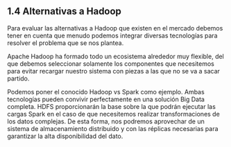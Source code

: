 ## 1.4 Alternativas a Hadoop

Para evaluar las alternativas a Hadoop que existen en el mercado debemos tener en cuenta que menudo podemos integrar diversas tecnologías para resolver el problema que se nos plantea.

Apache Hadoop ha formado todo un ecosistema alrededor muy flexible, del que debemos seleccionar solamente los componentes que necesitemos para evitar recargar nuestro sistema con piezas a las que no se va a sacar partido.

Podemos poner el conocido Hadoop vs Spark como ejemplo. Ambas tecnologías pueden convivir perfectamente en una solución Big Data completa. HDFS proporcionarán la base sobre la que podrán ejecutar las cargas Spark en el caso de que necesitemos realizar transformaciones de los datos complejas. De esta forma, nos podremos aprovechar de un sistema de almacenamiento distribuido y con las réplicas necesarias para garantizar la alta disponibilidad del dato.